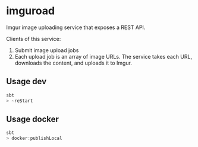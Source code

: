 # imguroad

Imgur image uploading service that exposes a REST API.

Clients of this service:

1. Submit image upload jobs
2. Each upload job is an array of image URLs. The service takes each URL,
downloads the content, and uploads it to Imgur.

## Usage dev

```scala
sbt
> ~reStart
```

## Usage docker

```scala
sbt
> docker:publishLocal
```
